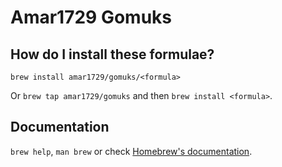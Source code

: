 # Amar1729 Gomuks

## How do I install these formulae?
`brew install amar1729/gomuks/<formula>`

Or `brew tap amar1729/gomuks` and then `brew install <formula>`.

## Documentation
`brew help`, `man brew` or check [Homebrew's documentation](https://docs.brew.sh).
